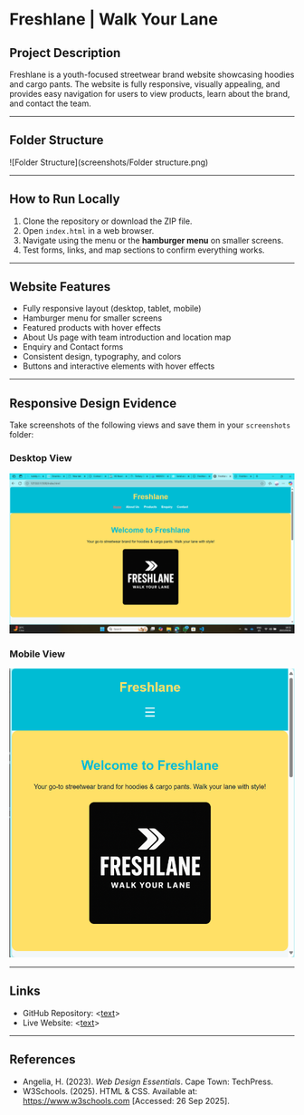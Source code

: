 # Freshlane | Walk Your Lane

## Project Description
Freshlane is a youth-focused streetwear brand website showcasing hoodies and cargo pants. The website is fully responsive, visually appealing, and provides easy navigation for users to view products, learn about the brand, and contact the team.

---

## Folder Structure
![Folder Structure](screenshots/Folder structure.png)

---

## How to Run Locally
1. Clone the repository or download the ZIP file.  
2. Open `index.html` in a web browser.  
3. Navigate using the menu or the **hamburger menu** on smaller screens.  
4. Test forms, links, and map sections to confirm everything works.

---

## Website Features
- Fully responsive layout (desktop, tablet, mobile)  
- Hamburger menu for smaller screens  
- Featured products with hover effects  
- About Us page with team introduction and location map  
- Enquiry and Contact forms  
- Consistent design, typography, and colors  
- Buttons and interactive elements with hover effects  

---

## Responsive Design Evidence
Take screenshots of the following views and save them in your `screenshots` folder:

### Desktop View
![Desktop View](screenshots/homepage.png)

### Mobile View
![Mobile View](screenshots/hamburger.png)

---

## Links
- GitHub Repository: <[text](https://github.com/Saturoleon/Freshlane-poe)>  
- Live Website: <[text](https://saturoleon.github.io/Freshlane-poe/)>

---

## References
- Angelia, H. (2023). *Web Design Essentials*. Cape Town: TechPress.  
- W3Schools. (2025). HTML & CSS. Available at: <https://www.w3schools.com> [Accessed: 26 Sep 2025].
